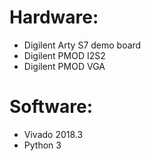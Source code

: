 
# Hardware:

- Digilent Arty S7 demo board
- Digilent PMOD I2S2
- Digilent PMOD VGA

# Software:

- Vivado 2018.3
- Python 3
